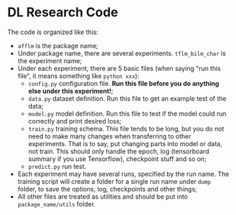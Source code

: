 # DL Research Code
The code is organized like this:
* `afflm` is the package name;
* Under package name, there are several experiments. `tflm_bilm_char` is the experiment name;
* Under each experiment, there are 5 basic files (when saying "run this file", it means something like `python xxx`):
    - `config.py` configuration file. **Run this file before you do anything else under this experiment!**;
    - `data.py` dataset definition. Run this file to get an example test of the data;
    - `model.py` model definition. Run this file to test if the model could run correctly and print desired loss;
    - `train.py` training schema. This file tends to be long, but you do not need to make many changes when transferring to other experiments. That is to say, put changing parts into model or data, not train. This should only handle the epoch, log (tensorboard summary if you use Tensorflow), checkpoint stuff and so on;
    - `predict.py` run test.
* Each experiment may have several runs, specified by the run name. The training script will create a folder for a single run name under `dump` folder, to save the options, log, checkpoints and other things;
* All other files are treated as utilities and should be put into `package_name/utils` folder.
